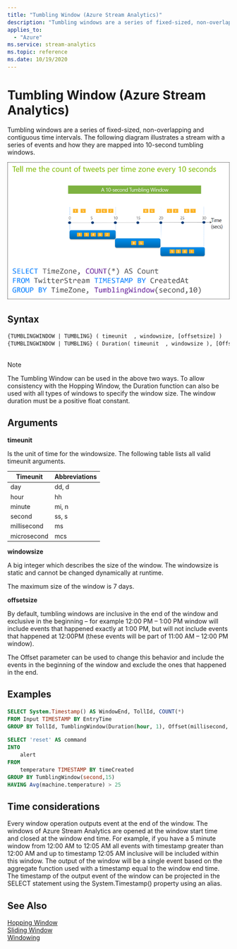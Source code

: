 ```yaml
---
title: "Tumbling Window (Azure Stream Analytics)"
description: "Tumbling windows are a series of fixed-sized, non-overlapping and contiguous time intervals."
applies_to: 
  - "Azure"
ms.service: stream-analytics
ms.topic: reference
ms.date: 10/19/2020
---
```

# Tumbling Window (Azure Stream Analytics)
  Tumbling windows are a series of fixed-sized, non-overlapping and contiguous time intervals. The following diagram illustrates a stream with a series of events and how they are mapped into 10-second tumbling windows.  
  
 ![Stream Analytics tumbling window 5 mins](media/tumbling-window-azure-stream-analytics/streamanalytics-tumblingwindow5mins.png "Stream Analytics tumbling window 5 mins")  
  
 ## Syntax  
  
```SQL   
{TUMBLINGWINDOW | TUMBLING} ( timeunit  , windowsize, [offsetsize] )  
{TUMBLINGWINDOW | TUMBLING} ( Duration( timeunit  , windowsize ), [Offset(timeunit  , offsetsize)] )  
  
```  

> [!NOTE]  
>  The Tumbling Window can be used in the above two ways. To allow consistency with the Hopping Window, the Duration function can also be used with all types of windows to specify the window size. The window duration must be a positive float constant.  
  
## Arguments  
 **timeunit**  
  
 Is the unit of time for the windowsize. The following table lists all valid timeunit arguments.  
  
|Timeunit|Abbreviations|  
|--------------|-------------------|  
|day|dd, d|  
|hour|hh|  
|minute|mi, n|  
|second|ss, s|  
|millisecond|ms|  
|microsecond|mcs|  
  
 **windowsize**  
  
 A big integer which describes the size of the window. The windowsize is static and cannot be changed dynamically at runtime.  
  
 The maximum size of the window is 7 days.  
  
 **offsetsize**  
  
 By default, tumbling windows are inclusive in the end of the window and exclusive in the beginning – for example 12:00 PM – 1:00 PM window will include events that happened exactly at 1:00 PM, but will not include events that happened at 12:00PM (these events will be part of 11:00 AM – 12:00 PM window).  
  
 The Offset parameter can be used to change this behavior and include the events in the beginning of the window and exclude the ones that happened in the end.  
  
## Examples  
  
```SQL  
SELECT System.Timestamp() AS WindowEnd, TollId, COUNT(*)  
FROM Input TIMESTAMP BY EntryTime  
GROUP BY TollId, TumblingWindow(Duration(hour, 1), Offset(millisecond, -1))
```

```SQL
SELECT 'reset' AS command
INTO
    alert
FROM
    temperature TIMESTAMP BY timeCreated
GROUP BY TumblingWindow(second,15)
HAVING Avg(machine.temperature) > 25
```

## Time considerations
 Every window operation outputs event at the end of the window. The windows of Azure Stream Analytics are opened at the window start time and closed at the window end time. For example, if you have a 5 minute window from 12:00 AM to 12:05 AM all events with timestamp greater than 12:00 AM and up to timestamp 12:05 AM inclusive will be included within this window. The output of the window will be a single event based on the aggregate function used with a timestamp equal to the window end time. The timestamp of the output event of the window can be projected in the SELECT statement using the System.Timestamp() property using an alias.
  
## See Also  
 [Hopping Window](hopping-window-azure-stream-analytics.md)   
 [Sliding Window](sliding-window-azure-stream-analytics.md)   
 [Windowing](windowing-azure-stream-analytics.md)  
  
  

